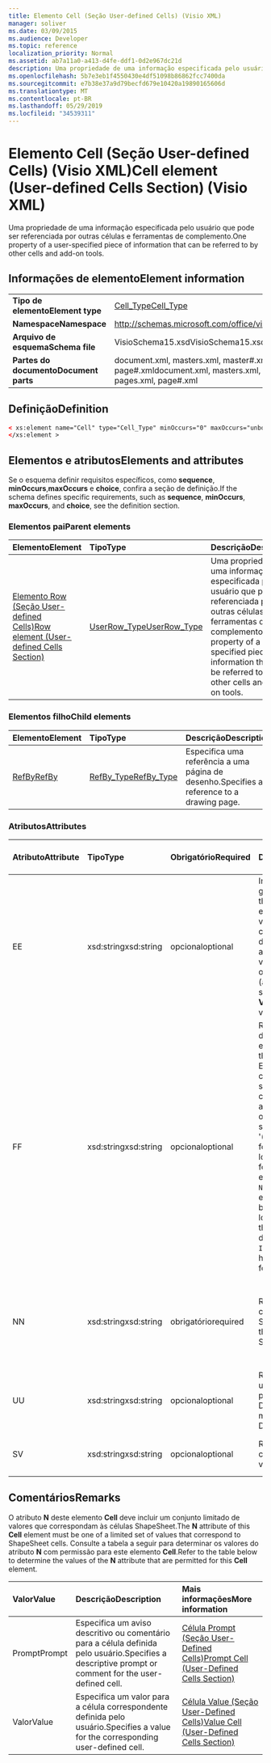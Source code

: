 ```yaml
---
title: Elemento Cell (Seção User-defined Cells) (Visio XML)
manager: soliver
ms.date: 03/09/2015
ms.audience: Developer
ms.topic: reference
localization_priority: Normal
ms.assetid: ab7a11a0-a413-d4fe-ddf1-0d2e967dc21d
description: Uma propriedade de uma informação especificada pelo usuário que pode ser referenciada por outras células e ferramentas de complemento.
ms.openlocfilehash: 5b7e3eb1f4550430e4df51098b86862fcc7400da
ms.sourcegitcommit: e7b38e37a9d79becfd679e10420a19890165606d
ms.translationtype: MT
ms.contentlocale: pt-BR
ms.lasthandoff: 05/29/2019
ms.locfileid: "34539311"
---
```

# <a name="cell-element-user-defined-cells-section-visio-xml"></a><span data-ttu-id="0ac12-103">Elemento Cell (Seção User-defined Cells) (Visio XML)</span><span class="sxs-lookup"><span data-stu-id="0ac12-103">Cell element (User-defined Cells Section) (Visio XML)</span></span>

<span data-ttu-id="0ac12-104">Uma propriedade de uma informação especificada pelo usuário que pode ser referenciada por outras células e ferramentas de complemento.</span><span class="sxs-lookup"><span data-stu-id="0ac12-104">One property of a user-specified piece of information that can be referred to by other cells and add-on tools.</span></span>
  
## <a name="element-information"></a><span data-ttu-id="0ac12-105">Informações de elemento</span><span class="sxs-lookup"><span data-stu-id="0ac12-105">Element information</span></span>

|||
|:-----|:-----|
|<span data-ttu-id="0ac12-106">**Tipo de elemento**</span><span class="sxs-lookup"><span data-stu-id="0ac12-106">**Element type**</span></span> <br/> |[<span data-ttu-id="0ac12-107">Cell_Type</span><span class="sxs-lookup"><span data-stu-id="0ac12-107">Cell_Type</span></span>](cell_type-complextypevisio-xml.md) <br/> |
|<span data-ttu-id="0ac12-108">**Namespace**</span><span class="sxs-lookup"><span data-stu-id="0ac12-108">**Namespace**</span></span> <br/> |http://schemas.microsoft.com/office/visio/2012/main  <br/> |
|<span data-ttu-id="0ac12-109">**Arquivo de esquema**</span><span class="sxs-lookup"><span data-stu-id="0ac12-109">**Schema file**</span></span> <br/> |<span data-ttu-id="0ac12-110">VisioSchema15.xsd</span><span class="sxs-lookup"><span data-stu-id="0ac12-110">VisioSchema15.xsd</span></span>  <br/> |
|<span data-ttu-id="0ac12-111">**Partes do documento**</span><span class="sxs-lookup"><span data-stu-id="0ac12-111">**Document parts**</span></span> <br/> |<span data-ttu-id="0ac12-112">document.xml, masters.xml, master#.xml, pages.xml, page#.xml</span><span class="sxs-lookup"><span data-stu-id="0ac12-112">document.xml, masters.xml, master#.xml, pages.xml, page#.xml</span></span>  <br/> |
   
## <a name="definition"></a><span data-ttu-id="0ac12-113">Definição</span><span class="sxs-lookup"><span data-stu-id="0ac12-113">Definition</span></span>

```XML
< xs:element name="Cell" type="Cell_Type" minOccurs="0" maxOccurs="unbounded" >
</xs:element >
```

## <a name="elements-and-attributes"></a><span data-ttu-id="0ac12-114">Elementos e atributos</span><span class="sxs-lookup"><span data-stu-id="0ac12-114">Elements and attributes</span></span>

<span data-ttu-id="0ac12-115">Se o esquema definir requisitos específicos, como **sequence**, **minOccurs**,**maxOccurs** e **choice**, confira a seção de definição.</span><span class="sxs-lookup"><span data-stu-id="0ac12-115">If the schema defines specific requirements, such as **sequence**, **minOccurs**, **maxOccurs**, and **choice**, see the definition section.</span></span> 
  
### <a name="parent-elements"></a><span data-ttu-id="0ac12-116">Elementos pai</span><span class="sxs-lookup"><span data-stu-id="0ac12-116">Parent elements</span></span>

|<span data-ttu-id="0ac12-117">**Elemento**</span><span class="sxs-lookup"><span data-stu-id="0ac12-117">**Element**</span></span>|<span data-ttu-id="0ac12-118">**Tipo**</span><span class="sxs-lookup"><span data-stu-id="0ac12-118">**Type**</span></span>|<span data-ttu-id="0ac12-119">**Descrição**</span><span class="sxs-lookup"><span data-stu-id="0ac12-119">**Description**</span></span>|
|:-----|:-----|:-----|
|[<span data-ttu-id="0ac12-120">Elemento Row (Seção User-defined Cells)</span><span class="sxs-lookup"><span data-stu-id="0ac12-120">Row element (User-defined Cells Section)</span></span>](row-element-user-defined-cells-sectionvisio-xml.md) <br/> |[<span data-ttu-id="0ac12-121">UserRow_Type</span><span class="sxs-lookup"><span data-stu-id="0ac12-121">UserRow_Type</span></span>](userrow_type-complextypevisio-xml.md) <br/> |<span data-ttu-id="0ac12-122">Uma propriedade de uma informação especificada pelo usuário que pode ser referenciada por outras células e ferramentas de complemento.</span><span class="sxs-lookup"><span data-stu-id="0ac12-122">One property of a user-specified piece of information that can be referred to by other cells and add-on tools.</span></span>  <br/> |
   
### <a name="child-elements"></a><span data-ttu-id="0ac12-123">Elementos filho</span><span class="sxs-lookup"><span data-stu-id="0ac12-123">Child elements</span></span>

|<span data-ttu-id="0ac12-124">**Elemento**</span><span class="sxs-lookup"><span data-stu-id="0ac12-124">**Element**</span></span>|<span data-ttu-id="0ac12-125">**Tipo**</span><span class="sxs-lookup"><span data-stu-id="0ac12-125">**Type**</span></span>|<span data-ttu-id="0ac12-126">**Descrição**</span><span class="sxs-lookup"><span data-stu-id="0ac12-126">**Description**</span></span>|
|:-----|:-----|:-----|
|[<span data-ttu-id="0ac12-127">RefBy</span><span class="sxs-lookup"><span data-stu-id="0ac12-127">RefBy</span></span>](refby-element-cell_type-complextypevisio-xml.md) <br/> |[<span data-ttu-id="0ac12-128">RefBy_Type</span><span class="sxs-lookup"><span data-stu-id="0ac12-128">RefBy_Type</span></span>](refby_type-complextypevisio-xml.md) <br/> |<span data-ttu-id="0ac12-129">Especifica uma referência a uma página de desenho.</span><span class="sxs-lookup"><span data-stu-id="0ac12-129">Specifies a reference to a drawing page.</span></span>  <br/> |
   
### <a name="attributes"></a><span data-ttu-id="0ac12-130">Atributos</span><span class="sxs-lookup"><span data-stu-id="0ac12-130">Attributes</span></span>

|<span data-ttu-id="0ac12-131">**Atributo**</span><span class="sxs-lookup"><span data-stu-id="0ac12-131">**Attribute**</span></span>|<span data-ttu-id="0ac12-132">**Tipo**</span><span class="sxs-lookup"><span data-stu-id="0ac12-132">**Type**</span></span>|<span data-ttu-id="0ac12-133">**Obrigatório**</span><span class="sxs-lookup"><span data-stu-id="0ac12-133">**Required**</span></span>|<span data-ttu-id="0ac12-134">**Descrição**</span><span class="sxs-lookup"><span data-stu-id="0ac12-134">**Description**</span></span>|<span data-ttu-id="0ac12-135">**Valores possíveis**</span><span class="sxs-lookup"><span data-stu-id="0ac12-135">**Possible values**</span></span>|
|:-----|:-----|:-----|:-----|:-----|
|<span data-ttu-id="0ac12-136">E</span><span class="sxs-lookup"><span data-stu-id="0ac12-136">E</span></span>  <br/> |<span data-ttu-id="0ac12-137">xsd:string</span><span class="sxs-lookup"><span data-stu-id="0ac12-137">xsd:string</span></span>  <br/> |<span data-ttu-id="0ac12-138">opcional</span><span class="sxs-lookup"><span data-stu-id="0ac12-138">optional</span></span>  <br/> |<span data-ttu-id="0ac12-139">Indica que a fórmula gera um erro.</span><span class="sxs-lookup"><span data-stu-id="0ac12-139">Indicates that the formula evaluates to an error.</span></span> <span data-ttu-id="0ac12-140">O valor de **E** é atual (uma cadeia de mensagem de erro); o valor do atributo **V** é o último valor válido.</span><span class="sxs-lookup"><span data-stu-id="0ac12-140">The value of **E** is the current value (an error message string); the value of the **V** attribute is the last valid value.</span></span>  <br/> |<span data-ttu-id="0ac12-141">Uma cadeia de caracteres de mensagem de erro.</span><span class="sxs-lookup"><span data-stu-id="0ac12-141">An error message string.</span></span>  <br/> |
|<span data-ttu-id="0ac12-142">F</span><span class="sxs-lookup"><span data-stu-id="0ac12-142">F</span></span>  <br/> |<span data-ttu-id="0ac12-143">xsd:string</span><span class="sxs-lookup"><span data-stu-id="0ac12-143">xsd:string</span></span>  <br/> |<span data-ttu-id="0ac12-144">opcional</span><span class="sxs-lookup"><span data-stu-id="0ac12-144">optional</span></span>  <br/> | <span data-ttu-id="0ac12-145">Representa a fórmula do elemento.</span><span class="sxs-lookup"><span data-stu-id="0ac12-145">Represents the element's formula.</span></span> <span data-ttu-id="0ac12-146">Esse atributo pode conter uma das seguintes cadeias de caracteres:</span><span class="sxs-lookup"><span data-stu-id="0ac12-146">This attribute can contain one of the following strings:</span></span>  <br/>  <span data-ttu-id="0ac12-147">'(alguma fórmula)' se a fórmula existir localmente</span><span class="sxs-lookup"><span data-stu-id="0ac12-147">'(some formula)' if the formula exists locally</span></span>  <br/>  <span data-ttu-id="0ac12-148">`No Formula` se a fórmula estiver excluída ou bloqueada localmente</span><span class="sxs-lookup"><span data-stu-id="0ac12-148">`No Formula` if the formula is locally deleted or blocked</span></span>  <br/>  <span data-ttu-id="0ac12-149">`Inh` se a fórmula for herdada.</span><span class="sxs-lookup"><span data-stu-id="0ac12-149">`Inh` if the formula is inherited.</span></span>  <br/> |<span data-ttu-id="0ac12-150">Uma fórmula.</span><span class="sxs-lookup"><span data-stu-id="0ac12-150">A formula.</span></span>  <br/> |
|<span data-ttu-id="0ac12-151">N</span><span class="sxs-lookup"><span data-stu-id="0ac12-151">N</span></span>  <br/> |<span data-ttu-id="0ac12-152">xsd:string</span><span class="sxs-lookup"><span data-stu-id="0ac12-152">xsd:string</span></span>  <br/> |<span data-ttu-id="0ac12-153">obrigatório</span><span class="sxs-lookup"><span data-stu-id="0ac12-153">required</span></span>  <br/> |<span data-ttu-id="0ac12-154">Representa o nome da célula ShapeSheet.</span><span class="sxs-lookup"><span data-stu-id="0ac12-154">Represents the name of the ShapeSheet cell.</span></span>  <br/> |<span data-ttu-id="0ac12-155">O nome da célula ShapeSheet.</span><span class="sxs-lookup"><span data-stu-id="0ac12-155">The name of the ShapeSheet cell.</span></span>  <br/> <span data-ttu-id="0ac12-156">Confira a seção Comentários abaixo.</span><span class="sxs-lookup"><span data-stu-id="0ac12-156">See the Remarks section below.</span></span>  <br/> |
|<span data-ttu-id="0ac12-157">U</span><span class="sxs-lookup"><span data-stu-id="0ac12-157">U</span></span>  <br/> |<span data-ttu-id="0ac12-158">xsd:string</span><span class="sxs-lookup"><span data-stu-id="0ac12-158">xsd:string</span></span>  <br/> |<span data-ttu-id="0ac12-159">opcional</span><span class="sxs-lookup"><span data-stu-id="0ac12-159">optional</span></span>  <br/> |<span data-ttu-id="0ac12-160">Representa uma unidade de medida. O padrão é DL.</span><span class="sxs-lookup"><span data-stu-id="0ac12-160">Represents a unit of measure The default is DL.</span></span>  <br/> |<span data-ttu-id="0ac12-161">As unidades da célula.</span><span class="sxs-lookup"><span data-stu-id="0ac12-161">The units of the cell.</span></span>  <br/> |
|<span data-ttu-id="0ac12-162">S</span><span class="sxs-lookup"><span data-stu-id="0ac12-162">V</span></span>  <br/> |<span data-ttu-id="0ac12-163">xsd:string</span><span class="sxs-lookup"><span data-stu-id="0ac12-163">xsd:string</span></span>  <br/> |<span data-ttu-id="0ac12-164">opcional</span><span class="sxs-lookup"><span data-stu-id="0ac12-164">optional</span></span>  <br/> |<span data-ttu-id="0ac12-165">Representa o valor da célula.</span><span class="sxs-lookup"><span data-stu-id="0ac12-165">Represents the value of the cell.</span></span>  <br/> |<span data-ttu-id="0ac12-166">O valor da célula ShapeSheet.</span><span class="sxs-lookup"><span data-stu-id="0ac12-166">The value of the ShapeSheet cell.</span></span>  <br/> |
   
## <a name="remarks"></a><span data-ttu-id="0ac12-167">Comentários</span><span class="sxs-lookup"><span data-stu-id="0ac12-167">Remarks</span></span>

<span data-ttu-id="0ac12-168">O atributo **N** deste elemento **Cell** deve incluir um conjunto limitado de valores que correspondam às células ShapeSheet.</span><span class="sxs-lookup"><span data-stu-id="0ac12-168">The **N** attribute of this **Cell** element must be one of a limited set of values that correspond to ShapeSheet cells.</span></span> <span data-ttu-id="0ac12-169">Consulte a tabela a seguir para determinar os valores do atributo **N** com permissão para este elemento **Cell**.</span><span class="sxs-lookup"><span data-stu-id="0ac12-169">Refer to the table below to determine the values of the **N** attribute that are permitted for this **Cell** element.</span></span> 
  
|<span data-ttu-id="0ac12-170">**Valor**</span><span class="sxs-lookup"><span data-stu-id="0ac12-170">**Value**</span></span>|<span data-ttu-id="0ac12-171">**Descrição**</span><span class="sxs-lookup"><span data-stu-id="0ac12-171">**Description**</span></span>|<span data-ttu-id="0ac12-172">**Mais informações**</span><span class="sxs-lookup"><span data-stu-id="0ac12-172">**More information**</span></span>|
|:-----|:-----|:-----|
|<span data-ttu-id="0ac12-173">Prompt</span><span class="sxs-lookup"><span data-stu-id="0ac12-173">Prompt</span></span>  <br/> |<span data-ttu-id="0ac12-174">Especifica um aviso descritivo ou comentário para a célula definida pelo usuário.</span><span class="sxs-lookup"><span data-stu-id="0ac12-174">Specifies a descriptive prompt or comment for the user-defined cell.</span></span>  <br/> |[<span data-ttu-id="0ac12-175">Célula Prompt (Seção User-Defined Cells)</span><span class="sxs-lookup"><span data-stu-id="0ac12-175">Prompt Cell (User-Defined Cells Section)</span></span>](prompt-cell-user-defined-cells-section.md) <br/> |
|<span data-ttu-id="0ac12-176">Valor</span><span class="sxs-lookup"><span data-stu-id="0ac12-176">Value</span></span>  <br/> |<span data-ttu-id="0ac12-177">Especifica um valor para a célula correspondente definida pelo usuário.</span><span class="sxs-lookup"><span data-stu-id="0ac12-177">Specifies a value for the corresponding user-defined cell.</span></span>  <br/> |[<span data-ttu-id="0ac12-178">Célula Value (Seção User-Defined Cells)</span><span class="sxs-lookup"><span data-stu-id="0ac12-178">Value Cell (User-Defined Cells Section)</span></span>](value-cell-user-defined-cells-section.md) <br/> |
   


